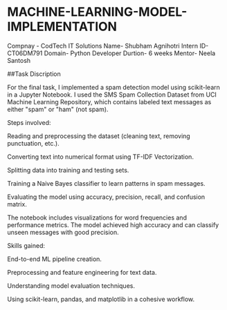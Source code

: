 # MACHINE-LEARNING-MODEL-IMPLEMENTATION
Compnay - CodTech IT Solutions
Name- Shubham Agnihotri
Intern ID- CT06DM791
Domain- Python Developer
Durtion- 6 weeks
Mentor- Neela Santosh

##Task Discription 

For the final task, I implemented a spam detection model using scikit-learn in a Jupyter Notebook. I used the SMS Spam Collection Dataset from UCI Machine Learning Repository, which contains labeled text messages as either "spam" or "ham" (not spam).

Steps involved:

Reading and preprocessing the dataset (cleaning text, removing punctuation, etc.).

Converting text into numerical format using TF-IDF Vectorization.

Splitting data into training and testing sets.

Training a Naive Bayes classifier to learn patterns in spam messages.

Evaluating the model using accuracy, precision, recall, and confusion matrix.

The notebook includes visualizations for word frequencies and performance metrics. The model achieved high accuracy and can classify unseen messages with good precision.

Skills gained:

End-to-end ML pipeline creation.

Preprocessing and feature engineering for text data.

Understanding model evaluation techniques.

Using scikit-learn, pandas, and matplotlib in a cohesive workflow.
